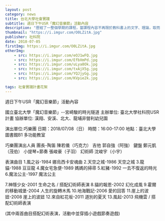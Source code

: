 ```yaml
---
layout: post
category: news
title: 台北大學社會實踐
subtitle: 週日下午USR「魔幻音樂節」活動內容
description: "歷經了一整個學期的課程，當課程內容不再限於教科書上的文字、理論，取而代之的是實際參訪地方，了解他們在過去為三峽這塊土地..."
thumbnail: "https://i.imgur.com/O0LZitA.jpg"
publisher: 社科院
date: 2018-07-05
firstImg: https://i.imgur.com/O0LZitA.jpg
otherImg:
    - src: https://i.imgur.com/eOJ1wFQ.jpg
    - src: https://i.imgur.com/EfbXmPd.jpg
    - src: https://i.imgur.com/uLya8Ok.jpg
    - src: https://i.imgur.com/txAjX5g.jpg
    - src: https://i.imgur.com/YQJjyGg.jpg
    - src: https://i.imgur.com/KVpie2k.jpg

tags: 社會實踐計畫花絮
---
```


週日下午USR「魔幻音樂節」活動內容

國立臺北大學「魔幻音樂節」--宮崎駿的時光隧道
主辦單位: 臺北大學社科院USR計畫
協辦單位: 漢翔、安溪、北大、龍埔非營利幼兒園

演出單位:巧樂團
日期：2018/07/08（日）
時間：16:00-17:00
地點：臺北大學圖書館B1 多功能教室

巧樂團演出人員
團長-陶笛 陳若儀（巧克力）
吉他 郭自強（阿強）
鍵盤 鄭元凱（茂伯）
小提琴+節奏 張峻豪（子羽）
幻術師 沈峻宇（小宇）

表演曲目
1.風之谷-1984 娜烏西卡安魂曲
2.天空之城-1986 天空之城
3.龍貓-1988 豆豆龍
4.魔女宅急便-1989 媽媽的掃帚
5.紅豬-1992 一去不復返的時光
6.魔法公主-1997 魔法公主

7.神隱少女-2001 生命之名 / 搭配幻術師表演
8.貓的報恩-2002 幻化成風
9.霍爾的移動城堡-2004 人生的旋轉木馬
10.地海戰記-2006 愛的回答
11.崖上的波妞-2008 崖上的波妞
12.來自紅花坂-2011 道別的夏天
13.風起-2013 飛機雲 / 搭配幻術師表演

(其中兩首曲目搭配幻術表演，活動中並穿插小遊戲節奏遊戲)
